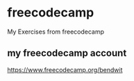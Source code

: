 # freecodecamp
My Exercises from freecodecamp

## my freecodecamp account
https://www.freecodecamp.org/bendwit